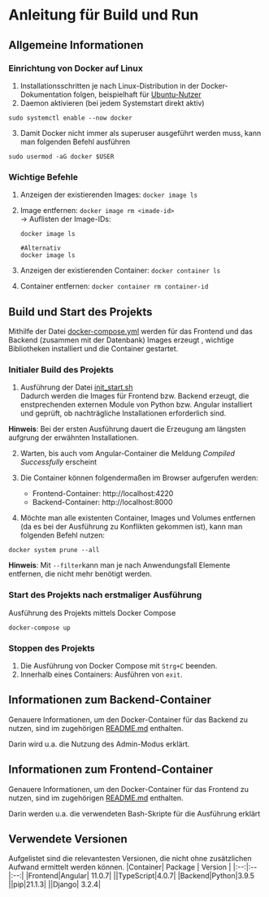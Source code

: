 # Anleitung für Build und Run

## Allgemeine Informationen
### Einrichtung von Docker auf Linux
1. Installationsschritten je nach Linux-Distribution in der Docker-Dokumentation folgen, beispielhaft für [Ubuntu-Nutzer](https://docs.docker.com/engine/install/ubuntu/) 
2. Daemon aktivieren (bei jedem Systemstart direkt aktiv)
```
sudo systemctl enable --now docker
```
3. Damit Docker nicht immer als superuser ausgeführt werden muss, kann man folgenden Befehl ausführen
```
sudo usermod -aG docker $USER
```
### Wichtige Befehle
1. Anzeigen der existierenden Images: `docker image ls`
2. Image entfernen: `docker image rm <imade-id>` <br>
&rightarrow; Auflisten der Image-IDs:
    ```
    docker image ls

    #Alternativ
    docker image ls
    ```

3. Anzeigen der existierenden Container: `docker container ls`
4. Container entfernen: `docker container rm container-id`

## Build und Start des Projekts
Mithilfe der Datei [docker-compose.yml](./docker-compose.yml) werden für das Frontend und das Backend (zusammen mit der Datenbank) Images erzeugt , wichtige Bibliotheken installiert und die Container gestartet.

### Initialer Build des Projekts
1. Ausführung der Datei [init_start.sh](./init_start.sh) <br>
Dadurch werden die Images für Frontend bzw. Backend erzeugt, die enstprechenden externen Module von Python bzw. Angular installiert und geprüft, ob nachträgliche Installationen erforderlich sind.

**Hinweis**: Bei der ersten Ausführung dauert die Erzeugung am längsten aufgrung der erwähnten Installationen.

2. Warten, bis auch vom Angular-Container die Meldung *Compiled Successfully* erscheint
3. Die Container können folgendermaßen im Browser aufgerufen werden:
    * Frontend-Container: http://localhost:4220 
    * Backend-Container: http://localhost:8000

4. Möchte man alle existenten Container, Images und Volumes entfernen (da es bei der Ausführung zu Konflikten gekommen ist), kann man folgenden Befehl nutzen:
```
docker system prune --all
```
**Hinweis**: Mit `--filter`kann man je nach Anwendungsfall Elemente entfernen, die nicht mehr benötigt werden.

### Start des Projekts nach erstmaliger Ausführung
Ausführung des Projekts mittels Docker Compose
```
docker-compose up
```

### Stoppen des Projekts
1. Die Ausführung von Docker Compose mit `Strg+C` beenden.
2. Innerhalb eines Containers: Ausführen von `exit`.

## Informationen zum Backend-Container
Genauere Informationen, um den Docker-Container für das Backend zu nutzen, sind im zugehörigen [README.md](./djangoMedPlanner/README.md) enthalten.

Darin wird u.a. die Nutzung des Admin-Modus erklärt.

## Informationen zum Frontend-Container
Genauere Informationen, um den Docker-Container für das Frontend zu nutzen, sind im zugehörigen [README.md](./ngMedPlanner/README.md) enthalten.<br>

Darin werden u.a. die verwendeten Bash-Skripte für die Ausführung erklärt

## Verwendete Versionen
Aufgelistet sind die relevantesten Versionen, die nicht ohne zusätzlichen Aufwand ermittelt werden können.
|Container| Package | Version |
|:--:|:--|:--:|
|Frontend|Angular| 11.0.7|
||TypeScript|4.0.7|
|Backend|Python|3.9.5
||pip|21.1.3|
||Django| 3.2.4|